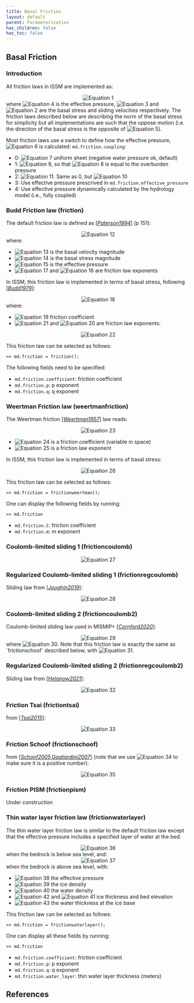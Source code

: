 ```yaml
---
title: Basal Friction
layout: default
parent: Parameterization
has_children: false
has_toc: false
---
```


## Basal Friction
### Introduction
All friction laws in ISSM are implemented as:

<div align="center"><img src="https://latex.codecogs.com/svg.latex?
\boldsymbol{\tau}_b = -f\left({\bf v}_b,N\right) \frac{ {\bf v}_b}{\left|{\bf v}_b\right|}" alt="Equation 1"></div>
where <img src="https://latex.codecogs.com/svg.latex?N" alt="Equation 4"> is the effective pressure, <img src="https://latex.codecogs.com/svg.latex?\boldsymbol{\tau}_b" alt="Equation 3"> and <img src="https://latex.codecogs.com/svg.latex?{\bf v}_b" alt="Equation 2"> are the basal stress and
sliding velocities respectively. The friction laws described below are describing the norm of the
basal stress for simplicity but all implementations are such that the oppose motion (i.e. the
direction of the basal stress is the opposite of <img src="https://latex.codecogs.com/svg.latex?{\bf v}_b" alt="Equation 5">).

Most friction laws use a switch to define how the effective pressure, <img src="https://latex.codecogs.com/svg.latex?N = p_{ice} - p_{water}" alt="Equation 6"> is
calculated: `md.friction.coupling`:

- 0: <img src="https://latex.codecogs.com/svg.latex?p_{water} = -\rho_w g b" alt="Equation 7">  uniform sheet (negative water pressure ok, default)
- 1: <img src="https://latex.codecogs.com/svg.latex?p_{water} = 0" alt="Equation 9">, so that <img src="https://latex.codecogs.com/svg.latex?N=p_{ice}=\rho_i g H" alt="Equation 8"> is equal to the overburden pressure
- 2: <img src="https://latex.codecogs.com/svg.latex?p_{water} = \max\left(0,-\rho_w g b\right)" alt="Equation 11">. Same as 0, but <img src="https://latex.codecogs.com/svg.latex?p_{water}\ge 0" alt="Equation 10">
- 3: Use effective pressure prescrived in `md.friction.effective_pressure`
- 4: Use effective pressure dynamically calculated by the hydrology model (i.e., fully
  coupled)

### Budd Friction law (friction)
The default friction law is defined as [<a href="#references">*Paterson1994*</a>] (p 151):

<div align="center"><img src="https://latex.codecogs.com/svg.latex?
v_b \propto N^{-q} {\tau}_b^p" alt="Equation 12"></div>
where:

- <img src="https://latex.codecogs.com/svg.latex?v_b" alt="Equation 13"> is the basal velocity magnitude
- <img src="https://latex.codecogs.com/svg.latex?\tau_b" alt="Equation 14"> is the basal stress magnitude
- <img src="https://latex.codecogs.com/svg.latex?N" alt="Equation 15"> is the effective pressure
- <img src="https://latex.codecogs.com/svg.latex?p" alt="Equation 17"> and <img src="https://latex.codecogs.com/svg.latex?q" alt="Equation 16"> are friction law exponents

In ISSM, this friction law is implemented in terms of basal stress, following [<a href="#references">*Budd1979*</a>]:

<div align="center"><img src="https://latex.codecogs.com/svg.latex?
\tau_b = C_b^2 N^r {v}_b^s" alt="Equation 18"></div>
where:

- <img src="https://latex.codecogs.com/svg.latex?C_b" alt="Equation 19"> friction coefficient
- <img src="https://latex.codecogs.com/svg.latex?r" alt="Equation 21"> and <img src="https://latex.codecogs.com/svg.latex?s" alt="Equation 20"> are friction law exponents:

<div align="center"><img src="https://latex.codecogs.com/svg.latex?
r=q/p \hspace{4em} s=1/p" alt="Equation 22"></div>

This friction law can be selected as follows:
````
>> md.friction = friction();
````

The following fields need to be specified:

- `md.friction.coefficient`: friction coefficient
- `md.friction.p`: p exponent
- `md.friction.q`: q exponent

### Weertman Friction law (weertmanfriction)
The Weertman friction [<a href="#references">*Weertman1957*</a>] law reads:

<div align="center"><img src="https://latex.codecogs.com/svg.latex?
v_b  = C_w {\tau}_b^m" alt="Equation 23"></div>

- <img src="https://latex.codecogs.com/svg.latex?C_w" alt="Equation 24"> is a friction coefficient (variable in space)
- <img src="https://latex.codecogs.com/svg.latex?m" alt="Equation 25"> is a friction law exponent

In ISSM, this friction law is implemented in terms of basal stress:

<div align="center"><img src="https://latex.codecogs.com/svg.latex?
\boldsymbol{\tau}_b = C_w^{-1/m} \|{\bf v}_b\|^{1/m-1} {\bf v}_b" alt="Equation 26"></div>

This friction law can be selected as follows:
````
>> md.friction = frictionweertman();
````

One can display the following fields by running:
````
>> md.friction
````

- `md.friction.C`: friction coefficient
- `md.friction.m`: m exponent

### Coulomb-limited sliding 1 (frictioncoulomb)

<div align="center"><img src="https://latex.codecogs.com/svg.latex?
\tau_b = \min\left(C N ub , C_c^2 N \right)" alt="Equation 27"></div>

### Regularized Coulomb-limited sliding 1 (frictionregcoulomb)
Sliding law from [<a href="#references">*Joughin2019*</a>]:

<div align="center"><img src="https://latex.codecogs.com/svg.latex?
\tau_b = \frac{C u_b^{1/m}\alpha^2 N}{\left(\frac{u_b}{u_0} + 1\right)^{1/m}}" alt="Equation 28"></div>

### Coulomb-limited sliding 2 (frictioncoulomb2)
Coulomb-limited sliding law used in MISMIP+ [<a href="#references">*Cornford2020*</a>]:

<div align="center"><img src="https://latex.codecogs.com/svg.latex?
\tau_b = \frac{C u_b^{m}\alpha^2 N}{\left(C^{1/m}u_b + (\alpha^2N)^{1/m}\right)^{m}}," alt="Equation 29"></div>
where <img src="https://latex.codecogs.com/svg.latex?\alpha^2 = 0.5" alt="Equation 30">. Note that this friction law is exactly the same as `frictionschoof` described below, with <img src="https://latex.codecogs.com/svg.latex?C_{max} = 0.5" alt="Equation 31">.

### Regularized Coulomb-limited sliding 2 (frictionregcoulomb2)
Sliding law from [<a href="#references">*Helanow2021*</a>]:

<div align="center"><img src="https://latex.codecogs.com/svg.latex?
\tau_b = \frac{C\, N\, u_b^{1/m}}{\left(u_b + (K\,N)^{m}\right)^{1/m}}" alt="Equation 32"></div>

### Friction Tsai (frictiontsai)
from [<a href="#references">*Tsai2015*</a>]:

<div align="center"><img src="https://latex.codecogs.com/svg.latex?
\tau_b = \min\left(C ub^{m} , f N \right)" alt="Equation 33"></div>

### Friction Schoof (frictionschoof)
from [<a href="#references">*Schoof2005,Gagliardini2007*</a>] (note that we use <img src="https://latex.codecogs.com/svg.latex?C_s^2" alt="Equation 34"> to make sure it is a positive number):

<div align="center"><img src="https://latex.codecogs.com/svg.latex?
\tau_b = \frac{C_s^2 v_b^{m}}{\left(1 + \left(\frac{C_s^2}{C_{max}N}\right)^{1/m} v_b\right)^{m}}," alt="Equation 35"></div>

### Friction PISM (frictionpism)
Under construction

### Thin water layer friction law (frictionwaterlayer)
The thin water layer friction law is similar to the default friction law except that the effective pressure includes a specified layer of water at the bed:

<div align="center"><img src="https://latex.codecogs.com/svg.latex?
N= g \left( \rho_i H + \rho_w \left( b - w\right) \right)" alt="Equation 36"></div>
when the bedrock is below sea level, and:

<div align="center"><img src="https://latex.codecogs.com/svg.latex?
N= g \left( \rho_i H - \rho_w w \right)" alt="Equation 37"></div>
when the bedrock is above sea level, with:

- <img src="https://latex.codecogs.com/svg.latex?N" alt="Equation 38"> the effective pressure
- <img src="https://latex.codecogs.com/svg.latex?\rho_i" alt="Equation 39"> the ice density
- <img src="https://latex.codecogs.com/svg.latex?\rho_w" alt="Equation 40"> the water density
- <img src="https://latex.codecogs.com/svg.latex?H" alt="Equation 42"> and <img src="https://latex.codecogs.com/svg.latex?b" alt="Equation 41"> ice thickness and bed elevation
- <img src="https://latex.codecogs.com/svg.latex?w" alt="Equation 43"> the water thickness at the ice base

This friction law can be selected as follows:
````
>> md.friction = frictionwaterlayer();
````

One can display all these fields by running:
````
>> md.friction
````

- `md.friction.coefficient`: friction coefficient
- `md.friction.p`: p exponent
- `md.friction.q`: q exponent
- `md.friction.water_layer`: thin water layer thickness (meters)


## References
